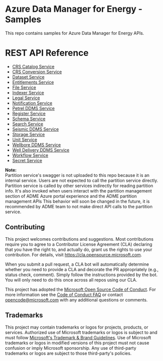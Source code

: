 # Azure Data Manager for Energy - Samples

This repo contains samples for Azure Data Manager for Energy APIs.

# REST API Reference

* [CRS Catalog Service](/adme-samples/rest-apis/index.html?page=/adme-samples/rest-apis/M18/crs_catalog_v2_openapi.yaml)
* [CRS Conversion Service](/adme-samples/rest-apis/index.html?page=/adme-samples/rest-apis/M18/crs_converter_openapi.yaml)
* [Dataset Service](/adme-samples/rest-apis/index.html?page=/adme-samples/rest-apis/M18/dataset_openapi.yaml)
* [Entitlements Service](/adme-samples/rest-apis/index.html?page=/adme-samples/rest-apis/M18/entitlements_openapi.yaml)
* [File Service](/adme-samples/rest-apis/index.html?page=/adme-samples/rest-apis/M18/file_service_openapi.yaml)
* [Indexer Service](/adme-samples/rest-apis/index.html?page=/adme-samples/rest-apis/M18/indexer_openapi.yaml)
* [Legal Service](/adme-samples/rest-apis/index.html?page=/adme-samples/rest-apis/M18/compliance_openapi.yaml)
* [Notification Service](/adme-samples/rest-apis/index.html?page=/adme-samples/rest-apis/M18/notification_openapi.yaml)
* [Petrel DDMS Service](/adme-samples/rest-apis/index.html?page=/adme-samples/rest-apis/M18/petrel_ddms_openapi.yaml)
* [Register Service](/adme-samples/rest-apis/index.html?page=/adme-samples/rest-apis/M18/register_openapi.yaml)
* [Schema Service](/adme-samples/rest-apis/index.html?page=/adme-samples/rest-apis/M18/schema_openapi.yaml)
* [Search Service](/adme-samples/rest-apis/index.html?page=/adme-samples/rest-apis/M18/search_openapi.yaml)
* [Seismic DDMS Service](/adme-samples/rest-apis/index.html?page=/adme-samples/rest-apis/M18/seismic_ddms_openapi.yaml)
* [Storage Service](/adme-samples/rest-apis/index.html?page=/adme-samples/rest-apis/M18/storage_openapi.yaml)
* [Unit Service](/adme-samples/rest-apis/index.html?page=/adme-samples/rest-apis/M18/unit_openapi.yaml)
* [Wellbore DDMS Service](/adme-samples/rest-apis/index.html?page=/adme-samples/rest-apis/M18/wellbore_ddms_openapi.yaml)
* [Well Delivery DDMS Service](/adme-samples/rest-apis/index.html?page=/adme-samples/rest-apis/M18/welldelivery_ddms_openapi.yaml)
* [Workflow Service](/adme-samples/rest-apis/index.html?page=/adme-samples/rest-apis/M18/ingestion_worflow_openapi.yaml)
* [Secret Service](/adme-samples/rest-apis/index.html?page=/adme-samples/rest-apis/M18/secret_openapi.yaml)

**Note:** \
Partition service's swagger is not uploaded to this repo because it is an internal service. Users are not expected to call the partition service directly. Partition service is called by other services indirectly for reading partition info. It's also invoked when users interact with the partition management section of ADME Azure portal experience and the ADME partition management APIs
This behavior will soon be changed in the future, it is recommended by ADME team to not make direct API calls to the partition service.

## Contributing

This project welcomes contributions and suggestions.  Most contributions require you to agree to a
Contributor License Agreement (CLA) declaring that you have the right to, and actually do, grant us
the rights to use your contribution. For details, visit https://cla.opensource.microsoft.com.

When you submit a pull request, a CLA bot will automatically determine whether you need to provide
a CLA and decorate the PR appropriately (e.g., status check, comment). Simply follow the instructions
provided by the bot. You will only need to do this once across all repos using our CLA.

This project has adopted the [Microsoft Open Source Code of Conduct](https://opensource.microsoft.com/codeofconduct/).
For more information see the [Code of Conduct FAQ](https://opensource.microsoft.com/codeofconduct/faq/) or
contact [opencode@microsoft.com](mailto:opencode@microsoft.com) with any additional questions or comments.

## Trademarks

This project may contain trademarks or logos for projects, products, or services. Authorized use of Microsoft
trademarks or logos is subject to and must follow
[Microsoft's Trademark & Brand Guidelines](https://www.microsoft.com/en-us/legal/intellectualproperty/trademarks/usage/general).
Use of Microsoft trademarks or logos in modified versions of this project must not cause confusion or imply Microsoft sponsorship.
Any use of third-party trademarks or logos are subject to those third-party's policies.

